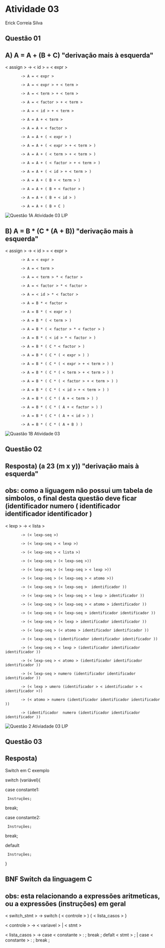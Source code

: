 # Atividade 03

Erick Correia Silva

## Questão 01
## A)  A = A + (B + C) "derivação mais à esquerda"
< assign > -> < id > = < expr >

           -> A = < expr > 
           
           -> A = < expr > + < term > 
           
           -> A = < term > + < term > 
           
           -> A = < factor > + < term > 
           
           -> A = < id > + < term > 
           
           -> A = A + < term > 
           
           -> A = A + < factor > 
           
           -> A = A + ( < expr > ) 
           
           -> A = A + ( < expr > + < term > ) 
           
           -> A = A + ( < term > + < term > )
           
           -> A = A + ( < factor > + < term > ) 
           
           -> A = A + ( < id > + < term > ) 
           
           -> A = A + ( B + < term > ) 
           
           -> A = A + ( B + < factor > ) 
           
           -> A = A + ( B + < id > ) 
           
           -> A = A + ( B + C ) 
         
![Questão 1A Atividade 03 LIP](https://user-images.githubusercontent.com/39568346/138574089-35f3bd80-b799-4a49-b098-25369e105f33.png)

## B)  A = B * (C * (A + B)) "derivação mais à esquerda"
< assign > -> < id > = < expr >

           -> A = < expr >
           
           -> A = < term >
           
           -> A = < term > * < factor >
           
           -> A = < factor > * < factor >
           
           -> A = < id > * < factor >
           
           -> A = B * < factor >
           
           -> A = B * ( < expr > )
           
           -> A = B * ( < term > )
           
           -> A = B * ( < factor > * < factor > )
           
           -> A = B * ( < id > * < factor > )
           
           -> A = B * ( C * < factor > )
           
           -> A = B * ( C * ( < expr > ) )
           
           -> A = B * ( C * ( < expr > + < term > ) )
           
           -> A = B * ( C * ( < term > + < term > ) )
           
           -> A = B * ( C * ( < factor > + < term > ) )
           
           -> A = B * ( C * ( < id > + < term > ) )
           
           -> A = B * ( C * ( A + < term > ) )

           -> A = B * ( C * ( A + < factor > ) )
          
           -> A = B * ( C * ( A + < id > ) )
                     
           -> A = B * ( C * ( A + B ) )


![Quastão 1B Atividade 03](https://user-images.githubusercontent.com/39568346/138574218-706eb7b5-5db0-4209-b240-662166d39413.png)

## Questão 02
## Resposta) (a 23 (m x y)) "derivação mais à esquerda"
## obs: como a liguagem não possui um tabela de simbolos, o final desta questão deve ficar (identificador numero (  identificador identificador identificador ) 
      
< lexp >   -> < lista >

           -> (< lexp-seq >)
           
           -> (< lexp-seq > < lexp >)
           
           -> (< lexp-seq > < lista >)
           
           -> (< lexp-seq > (< lexp-seq >))
           
           -> (< lexp-seq > (< lexp-seq > < lexp >))
           
           -> (< lexp-seq > (< lexp-seq > < atomo >))
           
           -> (< lexp-seq > (< lexp-seq >  identificador ))
           
           -> (< lexp-seq > (< lexp-seq > < lexp > identificador ))
           
           -> (< lexp-seq > (< lexp-seq > < atomo > identificador ))
           
           -> (< lexp-seq > (< lexp-seq > identificador identificador ))
           
           -> (< lexp-seq > (< lexp > identificador identificador ))
           
           -> (< lexp-seq > (< atomo > identificador identificador ))
           
           -> (< lexp-seq > (identificador identificador identificador ))
           
           -> (< lexp-seq > < lexp > (identificador identificador identificador ))
           
           -> (< lexp-seq > < atomo > (identificador identificador identificador ))
           
           -> (< lexp-seq > numero (identificador identificador identificador ))
           
           -> (< lexp > umero (identificador > < identificador > < identificador >))
           
           -> (< atomo > numero (identificador identificador identificador ))
           
           -> (identificador  numero (identificador identificador identificador ))
           
![Questão 2 Ativiadade 03 LIP](https://user-images.githubusercontent.com/39568346/138575290-d910c8bc-5a4c-4686-b65e-b5336a743a5a.png)
           
           
## Questão 03
## Resposta)
 Switch em C exemplo
 
 switch (variável){
 
   case constante1:
   
     Instruções;
     
   break;

   case constante2:
   
     Instruções;
     
   break;

   default
   
     Instruções;
}

## BNF Switch da linguagem C

## obs: <stmt> esta relacionando a expressões aritmeticas, ou a expressões (instruções) em geral 


< switch_stmt > -> switch ( < controle > ) { < lista_casos > }

< controle > -> < variavel > | < stmt >

< lista_casos > -> case < constante > : <stmt> ; break ;  defalt < stmt > ; | case < constante > : <stmt> ; break ;
           

           





  


